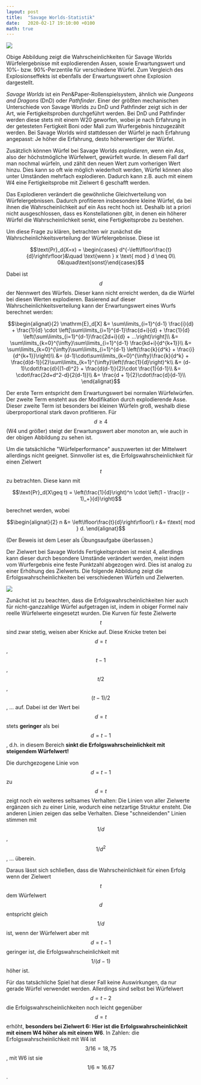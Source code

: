 ```yaml
---
layout: post
title:  "Savage Worlds-Statistik"
date:   2020-02-17 19:10:00 +0100
math: true
---
```


![](/figures/savage_worlds_probabilities.png)

Obige Abbildung zeigt die Wahrscheinlichkeiten für Savage Worlds
Würfelergebnisse mit explodierenden Assen, sowie Erwartungswert und 10%-
bzw. 90%-Perzentile für verschiedene Würfel. Zum Vergleich des
Explosionseffekts ist ebenfalls der Erwartungswert ohne Explosion dargestellt.

<!--more-->


*Savage Worlds* ist ein Pen&Paper-Rollenspielsystem, ähnlich wie *Dungeons and
Dragons* (DnD) oder *Pathfinder*. Einer der größten mechanischen Unterschiede von
Savage Worlds zu DnD und Pathfinder zeigt sich in der Art, wie
Fertigkeitsproben durchgeführt werden. Bei DnD und Pathfinder werden diese
stets mit einem W20 geworfen, wobei je nach Erfahrung in der getesteten
Fertigkeit Boni oder Mali zum Wurfergebnis hinzugezählt werden. Bei Savage
Worlds wird stattdessen der Würfel je nach Erfahrung angepasst: Je höher die
Erfahrung, desto höherwertiger der Würfel.

Zusätzlich können Würfel bei Savage Worlds *explodieren*, wenn ein *Ass*, also
der höchstmögliche Würfelwert, gewürfelt wurde. In diesem Fall darf man nochmal
würfeln, und zählt den neuen Wert zum vorherigen Wert hinzu. Dies kann so oft
wie möglich wiederholt werden, Würfel können also unter Umständen mehrfach
explodieren.
Dadurch kann z.B. auch mit einem W4 eine Fertigkeitsprobe mit Zielwert 6
geschafft werden. 

Das Explodieren verändert die gewöhnliche Gleichverteilung von
Würfelergebnissen. Dadurch profitieren insbesondere kleine Würfel, da bei ihnen
die Wahrscheinlichkeit auf ein Ass recht hoch ist. Deshalb ist a priori nicht
ausgeschlossen, dass es Konstellationen gibt, in denen ein höherer Würfel die
Wahrscheinlichkeit senkt, eine Fertigkeitsprobe zu bestehen.

Um diese Frage zu klären, betrachten wir zunächst die
Wahrscheinlichkeitsverteilung der Würfelergebnisse. Diese ist

$$\text{Pr}_d(X=x) = \begin{cases} d^{-\left\lfloor\frac{t}{d}\right\rfloor}&\quad
\text{wenn } x \text{ mod } d \neq 0\\ 0&\quad\text{sonst}\end{cases}$$

Dabei ist $$d$$ der Nennwert des Würfels. Dieser kann nicht erreicht werden, da
die Würfel bei diesen Werten explodieren.
Basierend auf dieser Wahrscheinlichkeitsverteilung kann der Erwartungswert
eines Wurfs berechnet werden:

$$\begin{alignat}{2}
\mathrm{E}_d[X] &= \sum\limits_{i=1}^{d-1} \frac{i}{d} + \frac{1}{d} \cdot
\left[\sum\limits_{i=1}^{d-1}\frac{d+i}{d} + \frac{1}{d}
\left(\sum\limits_{i=1}^{d-1}\frac{2d+i}{d} + ...\right)\right]\\
&= \sum\limits_{k=0}^{\infty}\sum\limits_{i=1}^{d-1} \frac{kd+i}{d^{k+1}}\\
&= \sum\limits_{k=0}^{\infty}\sum\limits_{i=1}^{d-1} \left(\frac{k}{d^k} + \frac{i}{d^{k+1}}\right)\\
&= (d-1)\cdot\sum\limits_{k=0}^{\infty}\frac{k}{d^k} + \frac{d(d-1)}{2}\sum\limits_{k=1}^{\infty}\left(\frac{1}{d}\right)^k\\
&= (d-1)\cdot\frac{d}{(1-d)^2} + \frac{d(d-1)}{2}\cdot \frac{1}{d-1}\\
&= \cdot\frac{2d+d^2-d}{2(d-1)}\\
&= \frac{d + 1}{2}\cdot\frac{d}{d-1}\\
\end{alignat}$$

Der erste Term entspricht dem Erwartungswert bei normalen Würfelwürfen. Der
zweite Term ensteht aus der Modifikation durch explodierende Asse. Dieser
zweite Term ist besonders bei kleinen Würfeln groß, weshalb diese
überproportional stark davon profitieren. Für $$d\geq4$$ (W4 und größer) steigt
der Erwartungswert aber monoton an, wie auch in der obigen Abbildung zu sehen ist.

Um die tatsächliche "Würfelperformance" auszuwerten ist der Mittelwert
allerdings nicht geeignet. Sinnvoller ist es, die Erfolgswahrscheinlichkeit für
einen Zielwert $$t$$ zu betrachten. Diese kann mit

$$\text{Pr}_d(X\geq t) = \left(\frac{1}{d}\right)^n \cdot \left(1 - \frac{(r - 1)_+}{d}\right)$$

berechnet werden, wobei

$$\begin{alignat}{2}
n &= \left\lfloor\frac{t}{d}\right\rfloor\\
r &= t\text{ mod } d.
\end{alignat}$$

(Der Beweis ist dem Leser als Übungsaufgabe überlassen.)

Der Zielwert bei Savage Worlds Fertigkeitsproben ist meist 4, allerdings kann
dieser durch besondere Umstände verändert werden, meist indem vom Wurfergebnis
eine feste Punktzahl abgezogen wird. Dies ist analog zu einer Erhöhung des
Zielwerts. Die folgende Abbildung zeigt die Erfolgswahrscheinlichkeiten bei
verschiedenen Würfeln und Zielwerten.

![](/figures/savage_worlds_thresholds.png)

Zunächst ist zu beachten, dass die Erfolgswahrscheinlichkeiten hier auch für
nicht-ganzzahlige Würfel aufgetragen ist, indem in obiger Formel naiv
reelle Würfelwerte eingesetzt wurden.
Die Kurven für feste Zielwerte $$t$$ sind zwar stetig, weisen aber Knicke auf. Diese
Knicke treten bei $$d=t$$, $$t-1$$, $$t/2$$, $$(t-1)/2$$, ... auf. Dabei ist der
Wert bei $$d=t$$ stets **geringer** als bei $$d=t-1$$, d.h. in diesem Bereich
**sinkt die Erfolgswahrscheinlichkeit mit steigendem Würfelwert!**

Die durchgezogene Linie von $$d=t-1$$ zu $$d=t$$ zeigt noch ein weiteres
seltsames Verhalten: Die Linien von aller Zielwerte ergänzen sich zu einer
Linie, wodurch eine netzartige Struktur ensteht.
Die anderen Linien zeigen das selbe Verhalten.
Diese "schneidenden" Linien stimmen mit $$1/d$$, $$1/d^2$$, ... überein.

Daraus lässt sich schließen, dass die Wahrscheinlichkeit für einen Erfolg wenn
der Zielwert $$t$$ dem Würfelwert $$d$$ entspricht gleich $$1/d$$ ist, wenn der
Würfelwert aber mit $$d=t-1$$ geringer ist, die Erfolgswahrscheinlichkeit mit
$$1/(d-1)$$ höher ist.

Für das tatsächliche Spiel hat dieser Fall keine Auswirkungen, da nur gerade
Würfel verwendet werden. Allerdings sind selbst bei Würfelwert $$d = t-2$$ die
Erfolgswahrscheinlichkeiten noch leicht gegenüber $$d = t$$ erhöht, **besonders
bei Zielwert 6: Hier ist die Erfolgswahrscheinlichkeit mit einem W4 höher als
mit einem W6**. In Zahlen: die Erfolgswahrscheinlichkeit mit W4 ist $$3/16 =
18,75%$$, mit W6 ist sie $$1/6 \approx 16.67%$$.
